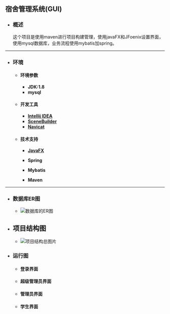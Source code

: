 ## 宿舍管理系统(GUI)

- ### 概述

  ​	这个项目是使用maven进行项目构建管理，使用javaFX和JFoenix设置界面，使用mysql数据库，业务流程使用mybatis加spring。

------

- ### 环境

  - #### 环境参数

    - **JDK:1.8**
    - **mysql**

  - #### 开发工具

    -  **[Intellij IDEA](https://www.jetbrains.com/)** 
    - **[SceneBuilder](https://blog.csdn.net/qq_41998273/article/details/102397178)**
    - **[Navicat](https://www.navicat.com.cn/)**

  - #### 技术支持

    - **[JavaFX](https://blog.csdn.net/qq_41998273/article/details/102806303)**
    
    - **Spring**
    - **Mybatis**
    - **Maven**

------

- ### 数据库ER图

  - ![数据库的ER图](https://github.com/LGSKOKO/Student-dormitory-management-system/blob/master/projectImg/数据库ER图.png)

- ## 项目结构图

  - ![项目结构总图片](https://github.com/LGSKOKO/Student-dormitory-management-system/blob/master/projectImg/项目结构总图.png)
  
- ### 运行图

  - #### 登录界面
  
  - #### 超级管理员界面
  
  - #### 管理员界面	
  
  - #### 学生界面



